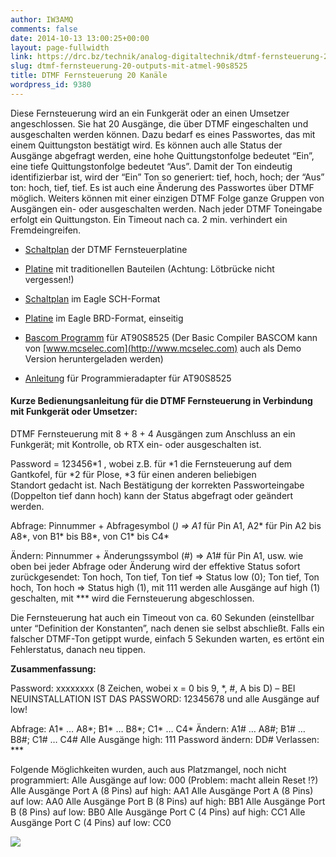 ```yaml
---
author: IW3AMQ
comments: false
date: 2014-10-13 13:00:25+00:00
layout: page-fullwidth
link: https://drc.bz/technik/analog-digitaltechnik/dtmf-fernsteuerung-20-outputs-mit-atmel-90s8525/
slug: dtmf-fernsteuerung-20-outputs-mit-atmel-90s8525
title: DTMF Fernsteuerung 20 Kanäle
wordpress_id: 9380
---
```


Diese Fernsteuerung wird an ein Funkgerät oder an einen Umsetzer angeschlossen. Sie hat 20 Ausgänge, die über DTMF eingeschalten und ausgeschalten werden können. Dazu bedarf es eines Passwortes, das mit einem Quittungston bestätigt wird. Es können auch alle Status der Ausgänge abgefragt werden, eine hohe Quittungstonfolge bedeutet “Ein”, eine tiefe Quittungstonfolge bedeutet “Aus”. Damit der Ton eindeutig identifizierbar ist, wird der “Ein” Ton so generiert: tief, hoch, hoch; der “Aus” ton: hoch, tief, tief. Es ist auch eine Änderung des Passwortes über DTMF möglich. Weiters können mit einer einzigen DTMF Folge ganze Gruppen von Ausgängen ein- oder ausgeschalten werden. Nach jeder DTMF Toneingabe erfolgt ein Quittungston. Ein Timeout nach ca. 2 min. verhindert ein Fremdeingreifen.






  * [Schaltplan](https://drc.bz/wp-content/uploads/2014/10/dtmf-fernsteuerung-schaltplan.jpg) der DTMF Fernsteuerplatine


  * [Platine](https://drc.bz/wp-content/uploads/2014/10/dtmf-fernsteuerung-platine.jpg) mit traditionellen Bauteilen (Achtung: Lötbrücke nicht vergessen!)


  * [Schaltplan](https://drc.bz/wp-content/uploads/2014/10/dtmf-fernsteuerung.sch_.zip) im Eagle SCH-Format


  * [Platine](https://drc.bz/wp-content/uploads/2014/10/dtmf-fernsteuerung.brd_.zip) im Eagle BRD-Format, einseitig


  * [Bascom Programm](https://drc.bz/wp-content/uploads/2014/10/fernsteuerung-dtmf-v11.bas_.zip) für AT90S8525 (Der Basic Compiler BASCOM kann von [www.mcselec.com](http://www.mcselec.com) auch als Demo Version heruntergeladen werden)


  * [Anleitung](https://drc.bz/wp-content/uploads/2014/10/sample-electronics-cable-programmer.pdf) für Programmieradapter für AT90S8525




#### Kurze Bedienungsanleitung für die DTMF Fernsteuerung in Verbindung mit Funkgerät oder Umsetzer:




DTMF Fernsteuerung mit 8 + 8 + 4 Ausgängen zum Anschluss an ein Funkgerät; mit Kontrolle, ob RTX ein- oder ausgeschalten ist.




Password = 123456*1 , wobei z.B. für *1 die Fernsteuerung auf dem Gantkofel, für *2 für Plose, *3 für einen anderen beliebigen Standort gedacht ist. Nach Bestätigung der korrekten Passworteingabe (Doppelton tief dann hoch) kann der Status abgefragt oder geändert werden.




Abfrage: Pinnummer + Abfragesymbol (*) => A1* für Pin A1, A2* für Pin A2 bis A8*, von B1* bis B8*, von C1* bis C4*




Ändern: Pinnummer + Änderungssymbol (#) => A1# für Pin A1, usw. wie oben bei jeder Abfrage oder Änderung wird der effektive Status sofort zurückgesendet: Ton hoch, Ton tief, Ton tief => Status low (0); Ton tief, Ton hoch, Ton hoch => Status high (1), mit 111 werden alle Ausgänge auf high (1) geschalten, mit *** wird die Fernsteuerung abgeschlossen.




Die Fernsteuerung hat auch ein Timeout von ca. 60 Sekunden (einstellbar unter “Definition der Konstanten”, nach denen sie selbst abschließt. Falls ein falscher DTMF-Ton getippt wurde, einfach 5 Sekunden warten, es ertönt ein Fehlerstatus, danach neu tippen.




**Zusammenfassung:**




Password: xxxxxxxx (8 Zeichen, wobei x = 0 bis 9, *, #, A bis D) – BEI NEUINSTALLATION IST DAS PASSWORD: 12345678 und alle Ausgänge auf low!




Abfrage: A1* … A8*; B1* … B8*; C1* … C4* Ändern: A1# … A8#; B1# … B8#; C1# … C4# Alle Ausgänge high: 111 Password ändern: DD# Verlassen: ***




Folgende Möglichkeiten wurden, auch aus Platzmangel, noch nicht programmiert: Alle Ausgänge auf low: 000 (Problem: macht allein Reset !?) Alle Ausgänge Port A (8 Pins) auf high: AA1 Alle Ausgänge Port A (8 Pins) auf low: AA0 Alle Ausgänge Port B (8 Pins) auf high: BB1 Alle Ausgänge Port B (8 Pins) auf low: BB0 Alle Ausgänge Port C (4 Pins) auf high: CC1 Alle Ausgänge Port C (4 Pins) auf low: CC0




![](https://drc.bz/wp-content/uploads/2014/10/dtmf-fernsteuerung-schaltplan.jpg)

